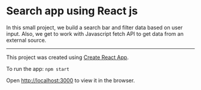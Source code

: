 # Search app using React js

In this small project, we build a search bar and filter data based on user input. Also, we get to work with Javascript fetch API to get data from an external source.

---
This project was created using [Create React App](https://github.com/facebook/create-react-app).

To run the app: `npm start`

Open [http://localhost:3000](http://localhost:3000) to view it in the browser.
